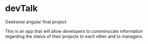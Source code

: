 devTalk
=======

Geekwise angular final project

This is an app that will allow developers to comminucate information regarding
the status of their projects to each other and to managers.
